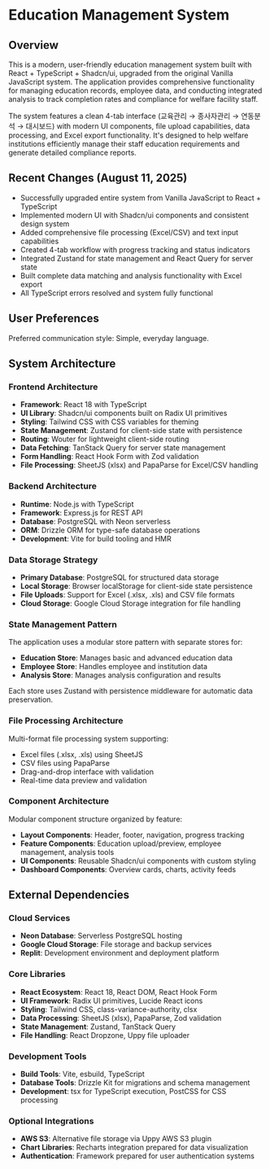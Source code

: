 # Education Management System

## Overview

This is a modern, user-friendly education management system built with React + TypeScript + Shadcn/ui, upgraded from the original Vanilla JavaScript system. The application provides comprehensive functionality for managing education records, employee data, and conducting integrated analysis to track completion rates and compliance for welfare facility staff.

The system features a clean 4-tab interface (교육관리 → 종사자관리 → 연동분석 → 대시보드) with modern UI components, file upload capabilities, data processing, and Excel export functionality. It's designed to help welfare institutions efficiently manage their staff education requirements and generate detailed compliance reports.

## Recent Changes (August 11, 2025)
- Successfully upgraded entire system from Vanilla JavaScript to React + TypeScript
- Implemented modern UI with Shadcn/ui components and consistent design system
- Added comprehensive file processing (Excel/CSV) and text input capabilities
- Created 4-tab workflow with progress tracking and status indicators
- Integrated Zustand for state management and React Query for server state
- Built complete data matching and analysis functionality with Excel export
- All TypeScript errors resolved and system fully functional

## User Preferences

Preferred communication style: Simple, everyday language.

## System Architecture

### Frontend Architecture
- **Framework**: React 18 with TypeScript
- **UI Library**: Shadcn/ui components built on Radix UI primitives
- **Styling**: Tailwind CSS with CSS variables for theming
- **State Management**: Zustand for client-side state with persistence
- **Routing**: Wouter for lightweight client-side routing
- **Data Fetching**: TanStack Query for server state management
- **Form Handling**: React Hook Form with Zod validation
- **File Processing**: SheetJS (xlsx) and PapaParse for Excel/CSV handling

### Backend Architecture
- **Runtime**: Node.js with TypeScript
- **Framework**: Express.js for REST API
- **Database**: PostgreSQL with Neon serverless
- **ORM**: Drizzle ORM for type-safe database operations
- **Development**: Vite for build tooling and HMR

### Data Storage Strategy
- **Primary Database**: PostgreSQL for structured data storage
- **Local Storage**: Browser localStorage for client-side state persistence
- **File Uploads**: Support for Excel (.xlsx, .xls) and CSV file formats
- **Cloud Storage**: Google Cloud Storage integration for file handling

### State Management Pattern
The application uses a modular store pattern with separate stores for:
- **Education Store**: Manages basic and advanced education data
- **Employee Store**: Handles employee and institution data
- **Analysis Store**: Manages analysis configuration and results

Each store uses Zustand with persistence middleware for automatic data preservation.

### File Processing Architecture
Multi-format file processing system supporting:
- Excel files (.xlsx, .xls) using SheetJS
- CSV files using PapaParse
- Drag-and-drop interface with validation
- Real-time data preview and validation

### Component Architecture
Modular component structure organized by feature:
- **Layout Components**: Header, footer, navigation, progress tracking
- **Feature Components**: Education upload/preview, employee management, analysis tools
- **UI Components**: Reusable Shadcn/ui components with custom styling
- **Dashboard Components**: Overview cards, charts, activity feeds

## External Dependencies

### Cloud Services
- **Neon Database**: Serverless PostgreSQL hosting
- **Google Cloud Storage**: File storage and backup services
- **Replit**: Development environment and deployment platform

### Core Libraries
- **React Ecosystem**: React 18, React DOM, React Hook Form
- **UI Framework**: Radix UI primitives, Lucide React icons
- **Styling**: Tailwind CSS, class-variance-authority, clsx
- **Data Processing**: SheetJS (xlsx), PapaParse, Zod validation
- **State Management**: Zustand, TanStack Query
- **File Handling**: React Dropzone, Uppy file uploader

### Development Tools
- **Build Tools**: Vite, esbuild, TypeScript
- **Database Tools**: Drizzle Kit for migrations and schema management
- **Development**: tsx for TypeScript execution, PostCSS for CSS processing

### Optional Integrations
- **AWS S3**: Alternative file storage via Uppy AWS S3 plugin
- **Chart Libraries**: Recharts integration prepared for data visualization
- **Authentication**: Framework prepared for user authentication systems